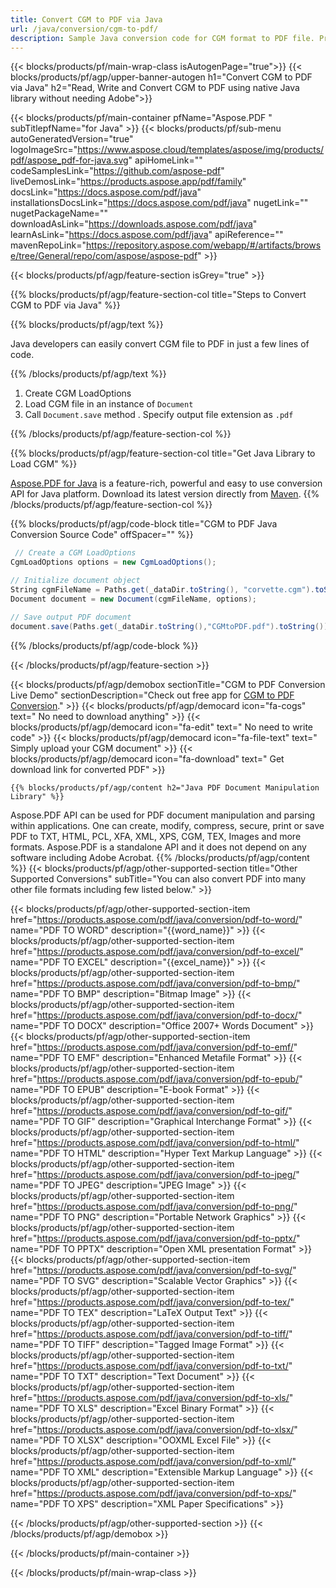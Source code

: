 ```yaml
---
title: Convert CGM to PDF via Java 
url: /java/conversion/cgm-to-pdf/ 
description: Sample Java conversion code for CGM format to PDF file. Programmers can use this example code to export CGM to PDF within any Web or Desktop Java based Application.
---
```


{{< blocks/products/pf/main-wrap-class isAutogenPage="true">}}
{{< blocks/products/pf/agp/upper-banner-autogen h1="Convert CGM to PDF via Java" h2="Read, Write and Convert CGM to PDF using native Java library without needing Adobe">}}

{{< blocks/products/pf/main-container pfName="Aspose.PDF " subTitlepfName="for Java" >}}
{{< blocks/products/pf/sub-menu autoGeneratedVersion="true" logoImageSrc="https://www.aspose.cloud/templates/aspose/img/products/pdf/aspose_pdf-for-java.svg" apiHomeLink="" codeSamplesLink="https://github.com/aspose-pdf" liveDemosLink="https://products.aspose.app/pdf/family" docsLink="https://docs.aspose.com/pdf/java" installationsDocsLink="https://docs.aspose.com/pdf/java" nugetLink="" nugetPackageName="" downloadAsLink="https://downloads.aspose.com/pdf/java" learnAsLink="https://docs.aspose.com/pdf/java" apiReference="" mavenRepoLink="https://repository.aspose.com/webapp/#/artifacts/browse/tree/General/repo/com/aspose/aspose-pdf" >}}

{{< blocks/products/pf/agp/feature-section isGrey="true" >}}

{{% blocks/products/pf/agp/feature-section-col title="Steps to Convert CGM to PDF via Java" %}}

{{% blocks/products/pf/agp/text %}}

 Java developers can easily convert CGM file to PDF in just a few lines of code.

{{% /blocks/products/pf/agp/text %}}

1. Create CGM LoadOptions
1. Load CGM file in an instance of `Document`
1. Call `Document.save` method
.  Specify output file extension as `.pdf`


{{% /blocks/products/pf/agp/feature-section-col %}}

{{% blocks/products/pf/agp/feature-section-col title="Get Java Library to Load CGM" %}}

[Aspose.PDF for Java](https://products.aspose.com/pdf/java/) is a feature-rich, powerful and easy to use conversion API for Java platform. Download its latest version directly from [Maven](https://repository.aspose.com/webapp/#/artifacts/browse/tree/General/repo/com/aspose/aspose-pdf).
{{% /blocks/products/pf/agp/feature-section-col %}}

{{% blocks/products/pf/agp/code-block title="CGM to PDF Java Conversion Source Code" offSpacer="" %}}

```cs
 // Create a CGM LoadOptions
CgmLoadOptions options = new CgmLoadOptions();

// Initialize document object
String cgmFileName = Paths.get(_dataDir.toString(), "corvette.cgm").toString();
Document document = new Document(cgmFileName, options);

// Save output PDF document
document.save(Paths.get(_dataDir.toString(),"CGMtoPDF.pdf").toString());
```

{{% /blocks/products/pf/agp/code-block %}}

{{< /blocks/products/pf/agp/feature-section >}}
 



{{< blocks/products/pf/agp/demobox sectionTitle="CGM to PDF Conversion Live Demo" sectionDescription="Check out free app for [CGM to PDF Conversion](https://products.aspose.app/pdf/conversion/cgm-to-pdf)." >}}
        {{< blocks/products/pf/agp/democard icon="fa-cogs" text=" No need to download anything" >}}
        {{< blocks/products/pf/agp/democard icon="fa-edit" text=" No need to write code" >}}
        {{< blocks/products/pf/agp/democard icon="fa-file-text" text=" Simply upload your CGM document" >}}
        {{< blocks/products/pf/agp/democard icon="fa-download" text=" Get download link for converted PDF" >}}

    {{% blocks/products/pf/agp/content h2="Java PDF Document Manipulation Library" %}}
 Aspose.PDF API can be used for PDF document manipulation and parsing within applications. One can create, modify, compress, secure, print or save PDF to TXT, HTML, PCL, XFA, XML, XPS, CGM, TEX, Images and more formats. Aspose.PDF is a standalone API and it does not depend on any software including Adobe Acrobat. 
    {{% /blocks/products/pf/agp/content %}}
{{< blocks/products/pf/agp/other-supported-section title="Other Supported Conversions" subTitle="You can also convert PDF into many other file formats including few listed below." >}}

{{< blocks/products/pf/agp/other-supported-section-item href="https://products.aspose.com/pdf/java/conversion/pdf-to-word/" name="PDF TO WORD" description="{{word_name}}" >}}
{{< blocks/products/pf/agp/other-supported-section-item href="https://products.aspose.com/pdf/java/conversion/pdf-to-excel/" name="PDF TO EXCEL" description="{{excel_name}}" >}}
{{< blocks/products/pf/agp/other-supported-section-item href="https://products.aspose.com/pdf/java/conversion/pdf-to-bmp/" name="PDF TO BMP" description="Bitmap Image" >}}
{{< blocks/products/pf/agp/other-supported-section-item href="https://products.aspose.com/pdf/java/conversion/pdf-to-docx/" name="PDF TO DOCX" description="Office 2007+ Words Document" >}}
{{< blocks/products/pf/agp/other-supported-section-item href="https://products.aspose.com/pdf/java/conversion/pdf-to-emf/" name="PDF TO EMF" description="Enhanced Metafile Format" >}}
{{< blocks/products/pf/agp/other-supported-section-item href="https://products.aspose.com/pdf/java/conversion/pdf-to-epub/" name="PDF TO EPUB" description="E-book Format" >}}
{{< blocks/products/pf/agp/other-supported-section-item href="https://products.aspose.com/pdf/java/conversion/pdf-to-gif/" name="PDF TO GIF" description="Graphical Interchange Format" >}}
{{< blocks/products/pf/agp/other-supported-section-item href="https://products.aspose.com/pdf/java/conversion/pdf-to-html/" name="PDF TO HTML" description="Hyper Text Markup Language" >}}
{{< blocks/products/pf/agp/other-supported-section-item href="https://products.aspose.com/pdf/java/conversion/pdf-to-jpeg/" name="PDF TO JPEG" description="JPEG Image" >}}
{{< blocks/products/pf/agp/other-supported-section-item href="https://products.aspose.com/pdf/java/conversion/pdf-to-png/" name="PDF TO PNG" description="Portable Network Graphics" >}}
{{< blocks/products/pf/agp/other-supported-section-item href="https://products.aspose.com/pdf/java/conversion/pdf-to-pptx/" name="PDF TO PPTX" description="Open XML presentation Format" >}}
{{< blocks/products/pf/agp/other-supported-section-item href="https://products.aspose.com/pdf/java/conversion/pdf-to-svg/" name="PDF TO SVG" description="Scalable Vector Graphics" >}}
{{< blocks/products/pf/agp/other-supported-section-item href="https://products.aspose.com/pdf/java/conversion/pdf-to-tex/" name="PDF TO TEX" description="LaTeX Output Text" >}}
{{< blocks/products/pf/agp/other-supported-section-item href="https://products.aspose.com/pdf/java/conversion/pdf-to-tiff/" name="PDF TO TIFF" description="Tagged Image Format" >}}
{{< blocks/products/pf/agp/other-supported-section-item href="https://products.aspose.com/pdf/java/conversion/pdf-to-txt/" name="PDF TO TXT" description="Text Document" >}}
{{< blocks/products/pf/agp/other-supported-section-item href="https://products.aspose.com/pdf/java/conversion/pdf-to-xls/" name="PDF TO XLS" description="Excel Binary Format" >}}
{{< blocks/products/pf/agp/other-supported-section-item href="https://products.aspose.com/pdf/java/conversion/pdf-to-xlsx/" name="PDF TO XLSX" description="OOXML Excel File" >}}
{{< blocks/products/pf/agp/other-supported-section-item href="https://products.aspose.com/pdf/java/conversion/pdf-to-xml/" name="PDF TO XML" description="Extensible Markup Language" >}}
{{< blocks/products/pf/agp/other-supported-section-item href="https://products.aspose.com/pdf/java/conversion/pdf-to-xps/" name="PDF TO XPS" description="XML Paper Specifications" >}}

{{< /blocks/products/pf/agp/other-supported-section >}}
{{< /blocks/products/pf/agp/demobox >}}

{{< /blocks/products/pf/main-container >}}
    
{{< /blocks/products/pf/main-wrap-class >}}